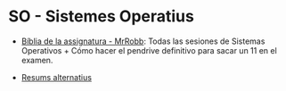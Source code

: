 # SO - Sistemes Operatius
* [Bíblia de la assignatura - MrRobb](https://github.com/MrRobb/SO-FIB): Todas las sesiones de Sistemas Operativos + Cómo hacer el pendrive definitivo para sacar un 11 en el examen. 

* [Resums alternatius](https://github.com/hialvaro/SO-FIB)
